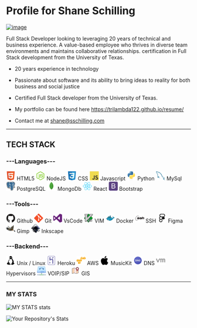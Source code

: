 
# Profile for Shane Schilling
[![image](https://img.shields.io/badge/LinkedIn-0077B5?style=for-the-badge&logo=linkedin&logoColor=white)](https://www.linkedin.com/in/shane-schilling/)   

 Full Stack Developer looking to leveraging 20 years of technical and business experience.  A value-based employee who thrives in diverse team environments and maintains collaborative relationships. certification in Full Stack development from the University of Texas. 

- 20 years experience in technology

- Passionate about software and its ability to bring ideas to reality for both business and social justice 
  
- Certified Full Stack developer from the University of Texas.

- My portfolio can be found here https://trilambda122.github.io/resume/

- Contact me at shane@sschilling.com


---
## TECH STACK





### ---Languages--- 

<img src="./imgs/html5-original.svg" width="25" alt="html5" /> HTML5
<img src="./imgs/nodejs-original.svg" width="25" alt="NodeJS" /> NodeJS
<img src="./imgs/css3-original.svg" width="25" alt="CSS" /> CSS
<img src="./imgs/javascript-original.svg" width="25" alt="Javascript" /> Javascript
<img src="./imgs/python-original.svg" width="25" alt="Python" /> Python
<img src="./imgs/mysql-original.svg" width="25" alt="MySQL" /> MySql
<img src="./imgs/postgresql-original.svg" width="25" alt="PostgreSQL" /> PostgreSQL
<img src="./imgs/mongodb-original.svg" width="25" alt="MongoDb" /> MongoDb
<img src="./imgs/react-original.svg" width="25" alt="React" /> React
<img src="./imgs/bootstrap-plain.svg" width="25" alt="Bootstrap" /> Bootstrap


### ---Tools--- 

<img src="./imgs/github-original.svg" width="25" alt="Github" /> Github
<img src="./imgs/git-original.svg" width="25" alt="Git" /> Git
<img src="./imgs/visualstudio-plain.svg" width="25" alt="VsCode" /> VsCode
<img src="./imgs/vim-original.svg" width="25" alt="Vim" /> VIM
<img src="./imgs/docker-original.svg" width="25" alt="Docker" /> Docker
<img src="./imgs/ssh-original-wordmark.svg" width="25" alt="SSH" /> SSH
<img src="./imgs/icons8-figma.svg" width="25" alt="Inkscape" /> Figma
<img src="./imgs/gimp-original.svg" width="25" alt="Gimp" /> Gimp
<img src="./imgs/inkscape-original.svg" width="25" alt="Inkscape" /> Inkscape

### ---Backend---

<img src="./imgs/linux-plain.svg" width="25" alt="Linux" /> Unix / Linux
<img src="./imgs/heroku-original.svg" width="25" alt="Heroku" /> Heroku
<img src="./imgs/amazonwebservices-original.svg" width="25" alt="AWS" /> AWS
<img src="./imgs/apple-original.svg" width="25" alt="MusicKit" /> MusicKit
<img src="./imgs/icons8-dns.svg" width="25" alt="DNS" /> DNS
<img src="./imgs/icons8-vmware.svg" width="25" alt="Hypervisors" /> Hypervisors
<img src="./imgs/icons8-voip.svg" width="25" alt="VOIP/SIP" /> VOIP/SIP
<img src="./imgs/icons8-map-marker.svg" width="25" alt="GIS" /> GIS

---
### MY STATS
![MY STATS stats](https://github-readme-stats.vercel.app/api?username=trilambda122&count_private=true&show_icons=true)


![Your Repository's Stats](https://github-readme-stats.vercel.app/api/top-langs/?username=trilambda122&theme=blue-green)
